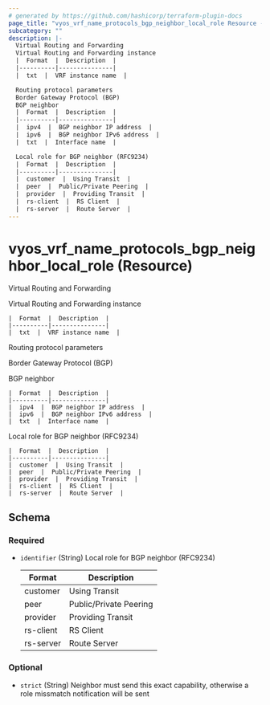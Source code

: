 ```yaml
---
# generated by https://github.com/hashicorp/terraform-plugin-docs
page_title: "vyos_vrf_name_protocols_bgp_neighbor_local_role Resource - vyos"
subcategory: ""
description: |-
  Virtual Routing and Forwarding
  Virtual Routing and Forwarding instance
  |  Format  |  Description  |
  |----------|---------------|
  |  txt  |  VRF instance name  |

  Routing protocol parameters
  Border Gateway Protocol (BGP)
  BGP neighbor
  |  Format  |  Description  |
  |----------|---------------|
  |  ipv4  |  BGP neighbor IP address  |
  |  ipv6  |  BGP neighbor IPv6 address  |
  |  txt  |  Interface name  |

  Local role for BGP neighbor (RFC9234)
  |  Format  |  Description  |
  |----------|---------------|
  |  customer  |  Using Transit  |
  |  peer  |  Public/Private Peering  |
  |  provider  |  Providing Transit  |
  |  rs-client  |  RS Client  |
  |  rs-server  |  Route Server  |
---
```


# vyos_vrf_name_protocols_bgp_neighbor_local_role (Resource)

Virtual Routing and Forwarding

Virtual Routing and Forwarding instance

    |  Format  |  Description  |
    |----------|---------------|
    |  txt  |  VRF instance name  |

Routing protocol parameters

Border Gateway Protocol (BGP)

BGP neighbor

    |  Format  |  Description  |
    |----------|---------------|
    |  ipv4  |  BGP neighbor IP address  |
    |  ipv6  |  BGP neighbor IPv6 address  |
    |  txt  |  Interface name  |

Local role for BGP neighbor (RFC9234)

    |  Format  |  Description  |
    |----------|---------------|
    |  customer  |  Using Transit  |
    |  peer  |  Public/Private Peering  |
    |  provider  |  Providing Transit  |
    |  rs-client  |  RS Client  |
    |  rs-server  |  Route Server  |



<!-- schema generated by tfplugindocs -->
## Schema

### Required

- `identifier` (String) Local role for BGP neighbor (RFC9234)

    |  Format  |  Description  |
    |----------|---------------|
    |  customer  |  Using Transit  |
    |  peer  |  Public/Private Peering  |
    |  provider  |  Providing Transit  |
    |  rs-client  |  RS Client  |
    |  rs-server  |  Route Server  |

### Optional

- `strict` (String) Neighbor must send this exact capability, otherwise a role missmatch notification will be sent
